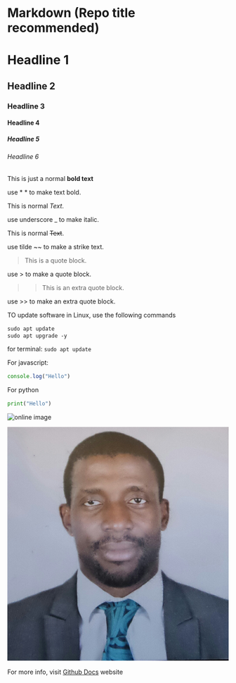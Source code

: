 # Markdown (Repo title recommended)
# Headline 1
## Headline 2
### Headline 3
#### Headline 4
##### Headline 5
###### Headline 6

This is just a normal **bold text**

use * * to  make text bold.

This is normal _Text_.

use underscore _ to make italic.

This is normal ~~Text~~.

use tilde ~~ to  make a strike text.

> This is a quote block.

use > to make a quote block.

>> This is an extra quote block.

use >> to make an extra quote block.

TO update software in Linux, use the following commands

```
sudo apt update
sudo apt upgrade -y
```

for terminal:
```sudo apt update```

For javascript:
```javascript
console.log("Hello")
```

For python
```python
print("Hello")
```
![online image](https://docs.github.com/assets/cb-8119/images/help/writing/headings-rendered.png)

![my capture](./images/2021-03-14%2018.48.34.jpg)

For more info, visit [Github Docs](https://docs.github.com/en/get-started/writing-on-github/getting-started-with-writing-and-formatting-on-github/basic-writing-and-formatting-syntax ) website